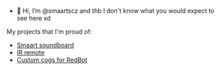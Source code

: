 - 👋 Hi, I’m @smaartscz and thb I don't know what you would expect to see here xd

My projects that I'm proud of:
- [Smaart soundboard](https://github.com/smaartscz/smaart-soundboard)
- [IR remote](https://github.com/smaartscz/IR-remote)
- [Custom cogs for RedBot](https://github.com/smaartscz/cogs)
<!---
smaartscz/smaartscz is a ✨ special ✨ repository because its `README.md` (this file) appears on your GitHub profile.
You can click the Preview link to take a look at your changes.
--->
